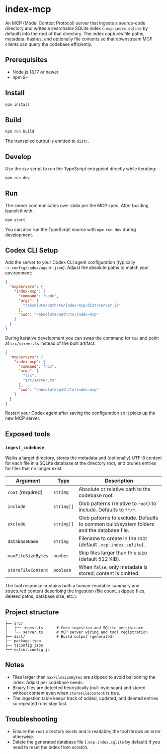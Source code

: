 # index-mcp

An MCP (Model Context Protocol) server that ingests a source-code directory and writes a searchable SQLite index (`.mcp-index.sqlite` by default) into the root of that directory. The index captures file paths, metadata, hashes, and optionally file contents so that downstream MCP clients can query the codebase efficiently.

## Prerequisites

- Node.js 18.17 or newer
- npm 9+

## Install

```bash
npm install
```

## Build

```bash
npm run build
```

The transpiled output is emitted to `dist/`.

## Develop

Use the `dev` script to run the TypeScript entrypoint directly while iterating:

```bash
npm run dev
```

## Run

The server communicates over stdio per the MCP spec. After building, launch it with:

```bash
npm start
```

You can also run the TypeScript source with `npm run dev` during development.

## Codex CLI Setup

Add the server to your Codex CLI agent configuration (typically `~/.config/codex/agent.json`). Adjust the absolute paths to match your environment:

```json
{
  "mcpServers": {
    "index-mcp": {
      "command": "node",
      "args": [
        "/absolute/path/to/index-mcp/dist/server.js"
      ],
      "cwd": "/absolute/path/to/index-mcp"
    }
  }
}
```

During iterative development you can swap the command for `tsx` and point at `src/server.ts` instead of the built artifact:

```json
{
  "mcpServers": {
    "index-mcp": {
      "command": "npx",
      "args": [
        "tsx",
        "src/server.ts"
      ],
      "cwd": "/absolute/path/to/index-mcp"
    }
  }
}
```

Restart your Codex agent after saving the configuration so it picks up the new MCP server.


## Exposed tools

### `ingest_codebase`

Walks a target directory, stores the metadata and (optionally) UTF-8 content for each file in a SQLite database at the directory root, and prunes entries for files that no longer exist.

| Argument | Type | Description |
|----------|------|-------------|
| `root` (required) | `string` | Absolute or relative path to the codebase root. |
| `include` | `string[]` | Glob patterns (relative to `root`) to include. Defaults to `**/*`. |
| `exclude` | `string[]` | Glob patterns to exclude. Defaults to common build/system folders and the database file. |
| `databaseName` | `string` | Filename to create in the root (default `.mcp-index.sqlite`). |
| `maxFileSizeBytes` | `number` | Skip files larger than this size (default 512 KiB). |
| `storeFileContent` | `boolean` | When `false`, only metadata is stored; content is omitted. |

The tool response contains both a human-readable summary and structured content describing the ingestion (file count, skipped files, deleted paths, database size, etc.).

## Project structure

```
├── src/
│   ├── ingest.ts      # Code ingestion and SQLite persistence
│   └── server.ts      # MCP server wiring and tool registration
├── dist/              # Build output (generated)
├── package.json
├── tsconfig.json
└── eslint.config.js
```

## Notes

- Files larger than `maxFileSizeBytes` are skipped to avoid ballooning the index. Adjust per codebase needs.
- Binary files are detected heuristically (null-byte scan) and stored without content even when `storeFileContent` is true.
- The ingestion table keeps track of added, updated, and deleted entries so repeated runs stay fast.

## Troubleshooting

- Ensure the `root` directory exists and is readable; the tool throws an error otherwise.
- Delete the generated database file (`.mcp-index.sqlite` by default) if you need to reset the index from scratch.

